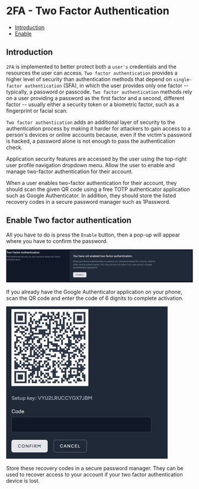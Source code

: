 # 2FA - Two Factor Authentication

- [Introduction](#introduction)
- [Enable](#enable)

<a name="introduction"></a>
## Introduction

`2FA` is implemented to better protect both a `user's` credentials and the resources the user can access. `Two factor authentication` provides a higher level of security than authentication methods that depend on `single-factor authentication` (SFA), in which the user provides only one factor -- typically, a password or passcode. `Two factor authentication` methods rely on a user providing a password as the first factor and a second, different factor -- usually either a security token or a biometric factor, such as a fingerprint or facial scan.

`Two factor authentication` adds an additional layer of security to the authentication process by making it harder for attackers to gain access to a person's devices or online accounts because, even if the victim's password is hacked, a password alone is not enough to pass the authentication check.

Application security features are accessed by the user using the top-right user profile navigation dropdown menu. Allow the user to enable and manage two-factor authentication for their account.

When a user enables two-factor authentication for their account, they should scan the given QR code using a free TOTP authenticator application such as Google Authenticator. In addition, they should store the listed recovery codes in a secure password manager such as 1Password.

<a name="enable"></a>
## Enable Two factor authentication

All you have to do is press the `Enable` button, then a pop-up will appear where you have to confirm the password.

![Enable 2FA](https://raw.githubusercontent.com/custura/docs/main/preview/2fa.jpg)

If you already have the Google Authenticator application on your phone, scan the QR code and enter the code of 6 dignits to complete activation.

![QR 2FA](https://raw.githubusercontent.com/custura/docs/main/preview/2faQR.jpg)

Store these recovery codes in a secure password manager. They can be used to recover access to your account if your two factor authentication device is lost.
